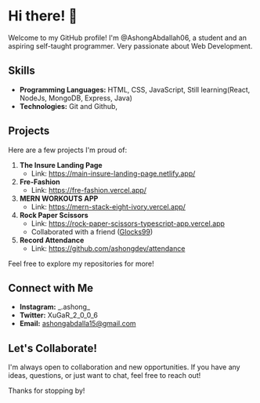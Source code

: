# Hi there! 👋

Welcome to my GitHub profile! I'm @AshongAbdallah06, a student and an aspiring self-taught programmer. Very passionate about Web Development. 

## Skills

- **Programming Languages:** HTML, CSS, JavaScript, Still learning(React, NodeJs, MongoDB, Express, Java)
- **Technologies:** Git and Github, 

## Projects

Here are a few projects I'm proud of:

1. **The Insure Landing Page**
   - Link: https://main-insure-landing-page.netlify.app/
2. **Fre-Fashion**
   - Link: https://fre-fashion.vercel.app/
3. **MERN WORKOUTS APP**
   - Link: https://mern-stack-eight-ivory.vercel.app/
5. **Rock Paper Scissors**
   - Link: https://rock-paper-scissors-typescript-app.vercel.app
   - Collaborated with a friend ([Glocks99](https://github.com/Glocks99))
6. **Record Attendance**
   - Link: https://github.com/ashongdev/attendance

Feel free to explore my repositories for more!

## Connect with Me

- **Instagram:** \_.ashong\_
- **Twitter:** XuGaR_2_0_0_6
- **Email:** ashongabdalla15@gmail.com


## Let's Collaborate!

I'm always open to collaboration and new opportunities. If you have any ideas, questions, or just want to chat, feel free to reach out!

Thanks for stopping by!

